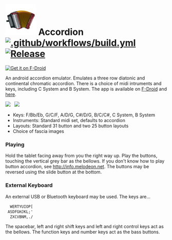 # ![Logo](src/main/res/drawable-xhdpi/ic_launcher.png) Accordion [![.github/workflows/build.yml](https://github.com/billthefarmer/accordion/workflows/.github/workflows/build.yml/badge.svg)](https://github.com/billthefarmer/accordion/actions) [![Release](https://img.shields.io/github/release/billthefarmer/accordion.svg?logo=github)](https://github.com/billthefarmer/accordion/releases)
[<img src="https://fdroid.gitlab.io/artwork/badge/get-it-on.svg" alt="Get it on F-Droid" height="80">](https://f-droid.org/packages/org.billthefarmer.accordion/)

An android accordion emulator. Emulates a three row diatonic and
continental chromatic accordion. There is a choice of midi intruments
and keys, including C System and B System. The app is available on
[F-Droid](https://f-droid.org/packages/org.billthefarmer.accordion/)
and [here](https://github.com/billthefarmer/accordion/releases).

![](https://github.com/billthefarmer/billthefarmer.github.io/raw/master/images/Accordion.png)
&nbsp;
![](https://github.com/billthefarmer/billthefarmer.github.io/raw/master/images/Accordion-settings.png)

  * Keys: F/Bb/Eb, G/C/F, A/D/G, C#/D/G, B/C/C#, C System, B System
  * Instruments: Standard midi set, defaults to accordion
  * Layouts: Standard 31 button and two 25 button layouts
  * Choice of fascia images

### Playing
Hold the tablet facing away from you the right way up. Play the
buttons, touching the vertical grey bar as the bellows. If you don't
know how to play button accordion, see http://info.melodeon.net. The
buttons may be reversed using the slide button at the bottom.

### External Keyboard
An external USB or Bluetooth keyboard may be used. The keys are...
```
  WERTYUIOP[
 ASDFGHJKL;'
  ZXCVBNM,./
```
The spacebar, left and right shift keys and left and right control keys
act as the bellows. The function keys and number keys act as the bass
buttons.
